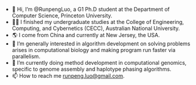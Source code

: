 - 👋 Hi, I’m @RunpengLuo, a G1 Ph.D student at the Department of Computer Science, Princeton University.
- 👨‍🎓 I finished my undergraduate studies at the College of Engineering, Computing, and Cybernetics (CECC), Australian National University.
- 🌎 I come from China and currently at New Jersey, the USA.
- 👀 I’m generally interested in algorithm development on solving problems arises in computational biology and making program run faster via parallelism.
- 🌱 I’m currently doing method development in computational genomics, specific to genome assembly and haplotype phasing algorithms.
- 📫 How to reach me runpeng.luo@gmail.com.

<!---
RunpengLuo/RunpengLuo is a ✨ special ✨ repository because its `README.md` (this file) appears on your GitHub profile.
You can click the Preview link to take a look at your changes.
--->
